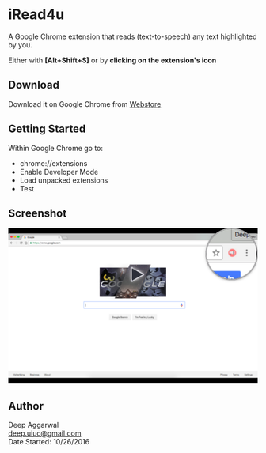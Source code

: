 iRead4u
=======

A Google Chrome extension that reads (text-to-speech) any text highlighted by you.

Either with **[Alt+Shift+S]** or by **clicking on the extension's icon**

Download
--------
Download it on Google Chrome from [Webstore](https://chrome.google.com/webstore/detail/iread4u/pkmbaacpdcnaaeeddokcpdahdokceppb)

Getting Started
---------------
Within Google Chrome go to:

- chrome://extensions
- Enable Developer Mode
- Load unpacked extensions
- Test

Screenshot
----------
![](images/appImage2.png)

Author
------
Deep Aggarwal  
deep.uiuc@gmail.com  
Date Started: 10/26/2016  
